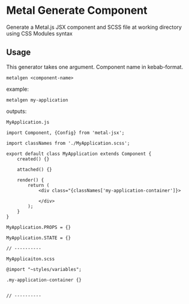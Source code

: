 # Metal Generate Component

Generate a Metal.js JSX component and SCSS file at working directory using CSS Modules syntax

## Usage

This generator takes one argument. Component name in kebab-format.

```
metalgen <component-name>
```

example:

```
metalgen my-application
```

outputs:

```
MyApplication.js

import Component, {Config} from 'metal-jsx';

import classNames from './MyApplication.scss';

export default class MyApplication extends Component {
	created() {}

	attached() {}

	render() {
		return (
			<div class="{classNames['my-application-container']}>

			</div>
		);
	}
}

MyApplication.PROPS = {}

MyApplication.STATE = {}

// ----------

MyApplicaiton.scss

@import "~styles/variables";

.my-application-container {}


// ----------
```
